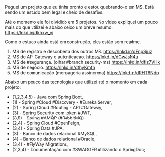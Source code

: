 Peguei um projeto que eu tinha pronto e estou quebrando-o em MS. Está sendo um estudo bem legal e cheio de desafios.
 
Até o momento ele foi dividido em 5 projetos. No vídeo expliquei um pouco mais do que utilizei e abaixo deixo um breve resumo.
https://lnkd.in/dkhxw_vj
 
Como o estudo ainda está em construção, eles estão sem readme.
 
1) MS de registro e descoberta dos outros MS. https://lnkd.in/dFnpSjuz
2) MS de API Gateway e autenticacao. https://lnkd.in/dGwJsN4u
3) MS de #segurança. (olhar #branch security-ms) https://lnkd.in/dfiz7VHk
4) MS de negócio. https://lnkd.in/dthyKmfn
5) MS de comunicação (mensageria assíncrona) https://lnkd.in/dRHT6Ndp
 
Abaixo um pouco das tecnologias que utilizei até o momento em cada projeto:
- (1,2,3,4,5) - Java com Spring Boot,
- (1) - Spring #Cloud #Discovery - #Eureka Server,
- (2) - Spring Cloud #Routing - API #Gateway,
- (3) - Spring Security com token #JWT,
- (3,5) – Spring #AMQP (#RabbitMQ)
- (2,4) - Spring Cloud #OpenFeign,
- (3,4) - Spring Data #JPA,
- (3) - Banco de dados relacional #MySQL,
- (4) – Banco de dados relacional #Oracle,
- (3,4) - #FlyWay Migrations,
- (2,3,4) - Documentação com #SWAGGER utilizando o SpringDoc;
